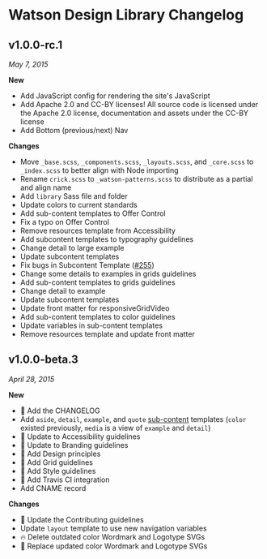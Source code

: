 # Watson Design Library Changelog

## v1.0.0-rc.1
*May 7, 2015*

**New**

* Add JavaScript config for rendering the site's JavaScript
* Add Apache 2.0 and CC-BY licenses! All source code is licensed under the Apache 2.0 license, documentation and assets under the CC-BY license
* Add Bottom (previous/next) Nav

**Changes**

* Move `_base.scss`, `_components.scss`, `_layouts.scss`, and `_core.scss` to `_index.scss` to better align with Node importing
* Rename `crick.scss` to `_watson-patterns.scss` to distribute as a partial and align name
* Add `library` Sass file and folder
* Update colors to current standards
* Add sub-content templates to Offer Control
* Fix a typo on Offer Control
* Remove resources template from Accessibility
* Add subcontent templates to typography guidelines
* Change detail to large example
* Update subcontent templates
* Fix bugs in Subcontent Template ([#255](https://github.com/IBM-Watson/design-library/issues/255))
* Change some details to examples in grids guidelines
* Add sub-content templates to grids guidelines
* Change detail to example
* Update subcontent templates
* Update front matter for responsiveGridVideo
* Add sub-content templates to color guidelines
* Update variables in sub-content templates
* Remove resources template and update front matter

## v1.0.0-beta.3
*April 28, 2015*

**New**

* :memo: Add the CHANGELOG
* Add `aside`, `detail`, `example`, and `quote` [sub-content](https://github.com/IBM-Watson/design-library/wiki/Content-Models#secondary-content-types) templates (`color` existed previously, `media` is a view of `example` and `detail`)
* :memo: Update to Accessibility guidelines
* :memo: Update to Branding guidelines
* :memo: Add Design principles
* :memo: Add Grid guidelines
* :memo: Add Style guidelines
* :green_heart: Add Travis CI integration
* Add CNAME record

**Changes**

* :memo: Update the Contributing guidelines
* Update `layout` template to use new navigation variables
* :fire: Delete outdated color Wordmark and Logotype SVGs
* :art: Replace updated color Wordmark and Logotype SVGs
